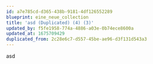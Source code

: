 ```yaml
---
id: a7e785cd-d365-438b-9181-4df126552289
blueprint: eine_neue_collection
title: 'asd (Duplicated) (4) (3)'
updated_by: f5fe1958-774a-4886-a03e-0b74ece8600a
updated_at: 1675709429
duplicated_from: 2c28e6c7-d557-45be-ae96-d3f131d543a3
---
```

asd